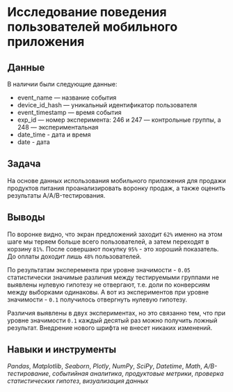 # Исследование поведения пользователей мобильного приложения


## Данные

В наличии были следующие данные:
*    event_name — название события
*    device_id_hash — уникальный идентификатор пользователя
*    event_timestamp — время события
*    exp_id — номер эксперимента: 246 и 247 — контрольные группы, а 248 — экспериментальная
*    date_time - дата и время
*    date - дата

## Задача

На основе данных использования мобильного приложения для продажи продуктов питания проанализировать воронку продаж, а также оценить результаты A/A/B-тестирования. 

## Выводы

По воронке видно, что экран предложений заходит `62%` именно на этом шаге мы теряем больше всего пользователей, а затем переходят в корзину `81%`. После совершают покупку `95%` - это хороший показатель. До оплаты доходит лишь `48%` пользователей.

По результатам эксперемента при уровне значимости - `0.05` статистически значимые различия между тестируемыми группами не выявлены нулевую гипотезу не отвергают, т.е. доли по конверсиям между выборками одинаковы.
А вот из экспериментов при уровне значимости - `0.1` получилось отвергнуть нулевую гипотезу.

Различия выявлены в двух экспериментах, но это связанно тем, что при уровне значимости `0.1` каждый десятый раз можно получить ложный результат. Внедрение нового шрифта не внесет никаких изменений.

## Навыки и инструменты
*Pandas*, *Matplotlib*, *Seaborn*, *Plotly*, *NumPy*, *SciPy*, *Datetime*, *Math*, *A/B-тестирование*, *событийная аналитика*, *продуктовые метрики*, *проверка статистических гипотез*, *визуализация данных*

